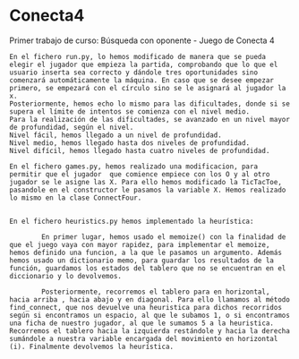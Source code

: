 # Conecta4
Primer trabajo de curso: Búsqueda con oponente - Juego de Conecta 4

	En el fichero run.py, lo hemos modificado de manera que se pueda elegir el jugador que empieza la partida, comprobando que lo que el usuario inserta sea correcto y dándole tres oportunidades sino comenzará automáticamente la máquina. En caso que se desee empezar primero, se empezará con el círculo sino se le asignará al jugador la x.
	Posteriormente, hemos echo lo mismo para las dificultades, donde si se supera el límite de intentos se comienza con el nivel medio.
	Para la realización de las dificultades, se avanzado en un nivel mayor de profundidad, según el nivel.
	Nivel fácil, hemos llegado a un nivel de profundidad.
	Nivel medio, hemos llegado hasta dos niveles de profundidad.
	Nivel difícil, hemos llegado hasta cuatro niveles de profundidad.

	En el fichero games.py, hemos realizado una modificacion, para permitir que el jugador  que comience empiece con los O y al otro jugador se le asigne las X. Para ello hemos modificado la TicTacToe, pasandole en el constructor le pasamos la variable X. Hemos realizado lo mismo en la clase ConnectFour.


	En el fichero heuristics.py hemos implementado la heurística:

			En primer lugar, hemos usado el memoize() con la finalidad de que el juego vaya con mayor rapidez, para implementar el memoize, hemos definido una funcion, a la que le pasamos un argumento. Además hemos usado un dictionario memo, para guardar los resultados de la función, guardamos los estados del tablero que no se encuentran en el diccionario y lo devolvemos.

			Posteriormente, recorremos el tablero para en horizontal, hacia arriba , hacia abajo y en diagonal. Para ello llamamos al método find_connect, que nos devuelve una heuristica para dichos recorridos según si encontramos un espacio, al que le subamos 1, o si encontramos una ficha de nuestro jugador, al que le sumamos 5 a la heuristica. Recorremos el tablero hacia la izquierda restándole y hacia la derecha sumándole a nuestra variable encargada del movimiento en horizontal (i). Finalmente devolvemos la heurística.

